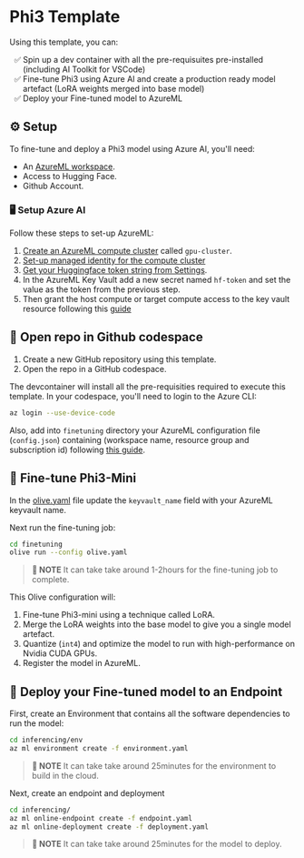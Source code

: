 # Phi3 Template

Using this template, you can:

<ul style="list-style-type: '✅ ';">
<li>Spin up a dev container with all the pre-requisuites pre-installed (including AI Toolkit for VSCode)</li>
<li>Fine-tune Phi3 using Azure AI and create a production ready model artefact (LoRA weights merged into base model)</li>
<li>Deploy your Fine-tuned model to AzureML</li>
</ul>


## ⚙️ Setup

To fine-tune and deploy a Phi3 model using Azure AI, you'll need:

- An [AzureML workspace](https://learn.microsoft.com/en-us/azure/machine-learning/quickstart-create-resources?view=azureml-api-2).
- Access to Hugging Face.
- Github Account.

### 🖥️ Setup Azure AI
Follow these steps to set-up AzureML:

1. [Create an AzureML compute cluster](https://learn.microsoft.com/en-us/azure/machine-learning/how-to-create-attach-compute-cluster?view=azureml-api-2&tabs=python) called `gpu-cluster`.
1. [Set-up managed identity for the compute cluster](https://learn.microsoft.com/en-us/azure/machine-learning/how-to-setup-authentication?view=azureml-api-2&amp;tabs=sdk#configure-a-managed-identity)
1. [Get your Huggingface token string from Settings](https://huggingface.co/settings/tokens).
1. In the AzureML Key Vault add a new secret named `hf-token` and set the value as the token from the previous step.
1. Then grant the host compute or target compute access to the key vault resource following this [guide](https://learn.microsoft.com/en-us/azure/key-vault/general/assign-access-policy?tabs=azure-portal)

## 🐙 Open repo in Github codespace

1. Create a new GitHub repository using this template.
1. Open the repo in a GitHub codespace.

The devcontainer will install all the pre-requisities required to execute this template. In your codespace, you'll need to login to the Azure CLI:

```bash
az login --use-device-code
```

Also, add into `finetuning` directory your AzureML configuration file (`config.json`) containing (workspace name, resource group and subscription id) following [this guide](https://learn.microsoft.com/en-us/azure/machine-learning/how-to-configure-environment?view=azureml-api-2#local-and-dsvm-only-create-a-workspace-configuration-file).

## 🧠 Fine-tune Phi3-Mini

In the [olive.yaml](./finetuning/olive.yaml) file update the `keyvault_name` field with your AzureML keyvault name.

Next run the fine-tuning job:

```bash
cd finetuning
olive run --config olive.yaml
```

> **📝 NOTE**
> It can take take around 1-2hours for the fine-tuning job to complete.

This Olive configuration will:

1. Fine-tune Phi3-mini using a technique called LoRA.
1. Merge the LoRA weights into the base model to give you a single model artefact.
1. Quantize (`int4`) and optimize the model to run with high-performance on Nvidia CUDA GPUs.
1. Register the model in AzureML.

## 🚀 Deploy your Fine-tuned model to an Endpoint

First, create an Environment that contains all the software dependencies to run the model:

```bash
cd inferencing/env
az ml environment create -f environment.yaml
```

> **📝 NOTE**
> It can take take around 25minutes for the environment to build in the cloud.

Next, create an endpoint and deployment

```bash
cd inferencing/
az ml online-endpoint create -f endpoint.yaml
az ml online-deployment create -f deployment.yaml 
```

> **📝 NOTE**
> It can take take around 25minutes for the model to deploy.

